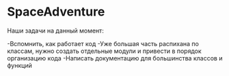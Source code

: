 # SpaceAdventure
Наши задачи на данный момент:

-Вспомнить, как работает код
-Уже большая часть распихана по классам, нужно создать отдельные модули и привести в порядок организацию кода
-Написать документацию для большинства классов и функций

